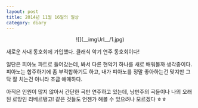 ```yaml
---
layout: post
title: 2014년 11월 16일의 일상
category: diary
---
```

<center>
![](__imgUrl__/1.jpg)
</center>

새로운 사내 동호회에 가입했다. 클래식 악기 연주 동호회이다!

일단은 피아노 파트로 들어갔는데, 봐서 다른 현악기 하나를 새로 배워볼까 생각중이다. 피아노는 합주하기에 좀 부적합하기도 하고, 내가 피아노를 정말 좋아하는건 맞지만 그닥 잘 치는건 아니라 조금 애매하다.

아직은 인원이 많지 않아서 간단한 곡만 연주하고 있는데, 낭만주의 곡들이나 나의 오래된 로망인 리베르탱고! 같은 것들도 언젠가 해볼 수 있으려나 모르겠다 ㅎㅎ